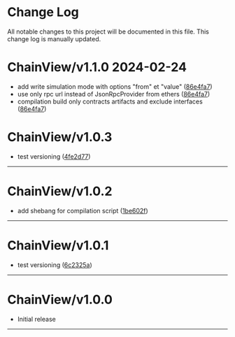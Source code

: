 # Change Log

All notable changes to this project will be documented in this file.
This change log is manually updated.

# ChainView/v1.1.0 2024-02-24

- add write simulation mode with options "from" et "value" ([86e4fa7](https://github.com/Cvg-Finance/ChainView/commit/86e4fa7884e0c390161388e3b05ac0d04a845878))
- use only rpc url instead of JsonRpcProvider from ethers ([86e4fa7](https://github.com/Cvg-Finance/ChainView/commit/86e4fa7884e0c390161388e3b05ac0d04a845878))
- compilation build only contracts artifacts and exclude interfaces ([86e4fa7](https://github.com/Cvg-Finance/ChainView/commit/86e4fa7884e0c390161388e3b05ac0d04a845878))

# ChainView/v1.0.3

- test versioning ([4fe2d77](https://github.com/Cvg-Finance/ChainView/commit/4fe2d7744d0a6f5a340689f45f45fae2ac03edb8))

---

# ChainView/v1.0.2

- add shebang for compilation script ([1be602f](https://github.com/Cvg-Finance/ChainView/commit/1aa96d1950004630a6bd89e6840e3ce9944819f2))

---

# ChainView/v1.0.1

- test versioning ([6c2325a](https://github.com/Cvg-Finance/ChainView/commit/6c2325a5c1c1c48e050eb4de9c96759c498b9afa))

---

# ChainView/v1.0.0

- Initial release

---
